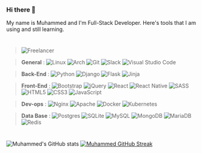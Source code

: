 ### Hi there 👋
 My name is Muhammed and I'm Full-Stack Developer. Here's tools that I am using and still learning.
 #

> ![Freelancer](https://img.shields.io/badge/Freelancer-29B2FE?style=for-the-badge&logo=Freelancer&logoColor=white)

> **General**  : ![Linux](https://img.shields.io/badge/Linux-FCC624?style=for-the-badge&logo=linux&logoColor=black)
> ![Arch](https://img.shields.io/badge/Arch%20Linux-1793D1?logo=arch-linux&logoColor=fff&style=for-the-badge)
> ![Git](https://img.shields.io/badge/git-%23F05033.svg?style=for-the-badge&logo=git&logoColor=white)
> ![Slack](https://img.shields.io/badge/Slack-4A154B?style=for-the-badge&logo=slack&logoColor=white)
> ![Visual Studio Code](https://img.shields.io/badge/Visual%20Studio%20Code-0078d7.svg?style=for-the-badge&logo=visual-studio-code&logoColor=white)

> **Back-End**   :   ![Python](https://img.shields.io/badge/python-3670A0?style=for-the-badge&logo=python&logoColor=ffdd54)
> ![Django](https://img.shields.io/badge/django-%23092E20.svg?style=for-the-badge&logo=django&logoColor=009639)
> ![Flask](https://img.shields.io/badge/flask-%23000.svg?style=for-the-badge&logo=flask&logoColor=F05033)
> ![Jinja](https://img.shields.io/badge/jinja-black.svg?style=for-the-badge&logo=jinja&logoColor=white)

> **Front-End** : ![Bootstrap](https://img.shields.io/badge/bootstrap-%23563D7C.svg?style=for-the-badge&logo=bootstrap&logoColor=white)
> ![jQuery](https://img.shields.io/badge/jquery-%230769AD.svg?style=for-the-badge&logo=jquery&logoColor=white)
> ![React](https://img.shields.io/badge/react-%2320232a.svg?style=for-the-badge&logo=react&logoColor=%2361DAFB)
> ![React Native](https://img.shields.io/badge/react_native-%2320232a.svg?style=for-the-badge&logo=react&logoColor=%2361DAFB)
> ![SASS](https://img.shields.io/badge/SASS-hotpink.svg?style=for-the-badge&logo=SASS&logoColor=white)
> ![HTML5](https://img.shields.io/badge/html5-%23E34F26.svg?style=for-the-badge&logo=html5&logoColor=white)
> ![CSS3](https://img.shields.io/badge/css3-%231572B6.svg?style=for-the-badge&logo=css3&logoColor=white)
> ![JavaScript](https://img.shields.io/badge/javascript-%23323330.svg?style=for-the-badge&logo=javascript&logoColor=%23F7DF1E)

> **Dev-ops** : ![Nginx](https://img.shields.io/badge/nginx-%23009639.svg?style=for-the-badge&logo=nginx&logoColor=white)
> ![Apache](https://img.shields.io/badge/apache-%23D42029.svg?style=for-the-badge&logo=apache&logoColor=white)
> ![Docker](https://img.shields.io/badge/docker-%230db7ed.svg?style=for-the-badge&logo=docker&logoColor=white)
> ![Kubernetes](https://img.shields.io/badge/kubernetes-%23326ce5.svg?style=for-the-badge&logo=kubernetes&logoColor=white)
<!--
> ![Jenkins](https://img.shields.io/badge/jenkins-%232C5263.svg?style=for-the-badge&logo=jenkins&logoColor=white)
> -->

> **Data Base** : ![Postgres](https://img.shields.io/badge/postgres-%23316192.svg?style=for-the-badge&logo=postgresql&logoColor=white)
> ![SQLite](https://img.shields.io/badge/sqlite-%2307405e.svg?style=for-the-badge&logo=sqlite&logoColor=white)
> ![MySQL](https://img.shields.io/badge/mysql-%2300f.svg?style=for-the-badge&logo=mysql&logoColor=white)
> ![MongoDB](https://img.shields.io/badge/MongoDB-%234ea94b.svg?style=for-the-badge&logo=mongodb&logoColor=white)
> ![MariaDB](https://img.shields.io/badge/MariaDB-003545?style=for-the-badge&logo=mariadb&logoColor=white)
> ![Redis](https://img.shields.io/badge/redis-%23DD0031.svg?style=for-the-badge&logo=redis&logoColor=white)

#

![Muhammed's GitHub stats](https://github-readme-stats.vercel.app/api?username=muluel&count_private=true&show_icons=true&theme=onedark)
[![Muhammed GitHub Streak](https://github-readme-streak-stats.herokuapp.com/?user=muluel&theme=onedark)](https://git.io/streak-stats)

<!-- [![Muhammed's GitHub stats](https://github-readme-stats.vercel.app/api?username=muluel)](https://github.com/anuraghazra/github-readme-stats) 
[![Top Langs](https://github-readme-stats.vercel.app/api/top-langs/?username=anuraghazra)](https://github.com/anuraghazra/github-readme-stats)-->




<!--
**muluel/muluel** is a ✨ _special_ ✨ repository because its `README.md` (this file) appears on your GitHub profile.

Here are some ideas to get you started:

- 🔭 I’m currently working on ...
- 🌱 I’m currently learning ...
- 👯 I’m looking to collaborate on ...
- 🤔 I’m looking for help with ...
- 💬 Ask me about ...
- 📫 How to reach me: ...
- 😄 Pronouns: ...
- ⚡ Fun fact: ...
-->
